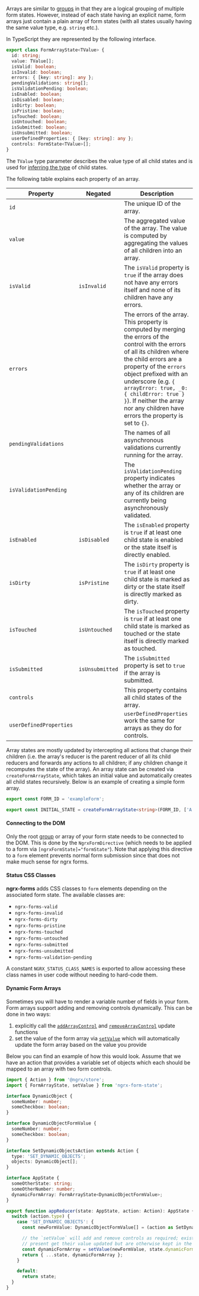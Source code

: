 Arrays are similar to [groups](form-groups.md) in that they are a logical grouping of multiple form states. However, instead of each state having an explicit name, form arrays just contain a plain array of form states (with all states usually having the same value type, e.g. `string` etc.).

In TypeScript they are represented by the following interface.

```typescript
export class FormArrayState<TValue> {
  id: string;
  value: TValue[];
  isValid: boolean;
  isInvalid: boolean;
  errors: { [key: string]: any };
  pendingValidations: string[];
  isValidationPending: boolean;
  isEnabled: boolean;
  isDisabled: boolean;
  isDirty: boolean;
  isPristine: boolean;
  isTouched: boolean;
  isUntouched: boolean;
  isSubmitted: boolean;
  isUnsubmitted: boolean;
  userDefinedProperties: { [key: string]: any };
  controls: FormState<TValue>[];
}
```

The `TValue` type parameter describes the value type of all child states and is used for [inferring the type](type-inference.md) of child states.

The following table explains each property of an array.

| Property                | Negated         | Description                                                                                                                                                                                                                                                                                                                                                  |
| ----------------------- | --------------- | ------------------------------------------------------------------------------------------------------------------------------------------------------------------------------------------------------------------------------------------------------------------------------------------------------------------------------------------------------------ |
| `id`                    |                 | The unique ID of the array.                                                                                                                                                                                                                                                                                                                                  |
| `value`                 |                 | The aggregated value of the array. The value is computed by aggregating the values of all children into an array.                                                                                                                                                                                                                                            |
| `isValid`               | `isInvalid`     | The `isValid` property is `true` if the array does not have any errors itself and none of its children have any errors.                                                                                                                                                                                                                                      |
| `errors`                |                 | The errors of the array. This property is computed by merging the errors of the control with the errors of all its children where the child errors are a property of the `errors` object prefixed with an underscore (e.g. `{ arrayError: true, _0: { childError: true } }`). If neither the array nor any children have errors the property is set to `{}`. |
| `pendingValidations`    |                 | The names of all asynchronous validations currently running for the array.                                                                                                                                                                                                                                                                                   |
| `isValidationPending`   |                 | The `isValidationPending` property indicates whether the array or any of its children are currently being asynchronously validated.                                                                                                                                                                                                                          |
| `isEnabled`             | `isDisabled`    | The `isEnabled` property is `true` if at least one child state is enabled or the state itself is directly enabled.                                                                                                                                                                                                                                           |
| `isDirty`               | `isPristine`    | The `isDirty` property is `true` if at least one child state is marked as dirty or the state itself is directly marked as dirty.                                                                                                                                                                                                                             |
| `isTouched`             | `isUntouched`   | The `isTouched` property is `true` if at least one child state is marked as touched or the state itself is directly marked as touched.                                                                                                                                                                                                                       |
| `isSubmitted`           | `isUnsubmitted` | The `isSubmitted` property is set to `true` if the array is submitted.                                                                                                                                                                                                                                                                                       |
| `controls`              |                 | This property contains all child states of the array.                                                                                                                                                                                                                                                                                                        |
| `userDefinedProperties` |                 | `userDefinedProperties` work the same for arrays as they do for controls.                                                                                                                                                                                                                                                                                    |

Array states are mostly updated by intercepting all actions that change their children (i.e. the array's reducer is the parent reducer of all its child reducers and forwards any actions to all children; if any children change it recomputes the state of the array). An array state can be created via `createFormArrayState`, which takes an initial value and automatically creates all child states recursively. Below is an example of creating a simple form array.

```typescript
export const FORM_ID = 'exampleForm';

export const INITIAL_STATE = createFormArrayState<string>(FORM_ID, ['A', 'B']);
```

#### Connecting to the DOM

Only the root [group](form-groups.md) or array of your form state needs to be connected to the DOM. This is done by the `NgrxFormDirective` (which needs to be applied to a form via `[ngrxFormState]="formState"`). Note that applying this directive to a `form` element prevents normal form submission since that does not make much sense for ngrx forms.

#### Status CSS Classes

**ngrx-forms** adds CSS classes to `form` elements depending on the associated form state. The available classes are:

- `ngrx-forms-valid`
- `ngrx-forms-invalid`
- `ngrx-forms-dirty`
- `ngrx-forms-pristine`
- `ngrx-forms-touched`
- `ngrx-forms-untouched`
- `ngrx-forms-submitted`
- `ngrx-forms-unsubmitted`
- `ngrx-forms-validation-pending`

A constant `NGRX_STATUS_CLASS_NAMES` is exported to allow accessing these class names in user code without needing to hard-code them.

#### Dynamic Form Arrays

Sometimes you will have to render a variable number of fields in your form. Form arrays support adding and removing controls dynamically. This can be done in two ways:

1. explicitly call the [`addArrayControl`](updating-the-state.md#add-array-control) and [`removeArrayControl`](updating-the-state.md#remove-array-control) update functions
2. set the value of the form array via [`setValue`](updating-the-state.md#set-value) which will automatically update the form array based on the value you provide

Below you can find an example of how this would look. Assume that we have an action that provides a variable set of objects which each should be mapped to an array with two form controls.

```typescript
import { Action } from '@ngrx/store';
import { FormArrayState, setValue } from 'ngrx-form-state';

interface DynamicObject {
  someNumber: number;
  someCheckbox: boolean;
}

interface DynamicObjectFormValue {
  someNumber: number;
  someCheckbox: boolean;
}

interface SetDynamicObjectsAction extends Action {
  type: 'SET_DYNAMIC_OBJECTS';
  objects: DynamicObject[];
}

interface AppState {
  someOtherState: string;
  someOtherNumber: number;
  dynamicFormArray: FormArrayState<DynamicObjectFormValue>;
}

export function appReducer(state: AppState, action: Action): AppState {
  switch (action.type) {
    case 'SET_DYNAMIC_OBJECTS': {
      const newFormValue: DynamicObjectFormValue[] = (action as SetDynamicObjectsAction).objects;

      // the `setValue` will add and remove controls as required; existing controls that are still
      // present get their value updated but are otherwise kept in the same state as before
      const dynamicFormArray = setValue(newFormValue, state.dynamicFormArray);
      return { ...state, dynamicFormArray };
    }

    default:
      return state;
  }
}
```
